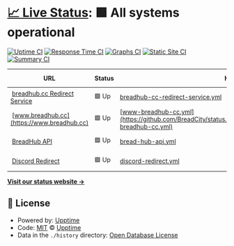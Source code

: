 # [📈 Live Status](https://status.breadhub.cc): <!--live status--> **🟩 All systems operational**

[![Uptime CI](https://github.com/BreadCity/status.breadhub.cc/actions/workflows/uptime.yml/badge.svg)](https://github.com/BreadCity/status.breadhub.cc/actions/workflows/uptime.yml)
[![Response Time CI](https://github.com/BreadCity/status.breadhub.cc/workflows/Response%20Time%20CI/badge.svg)](https://github.com/BreadCity/status.breadhub.cc/actions?query=workflow%3A%22Response+Time+CI%22)
[![Graphs CI](https://github.com/BreadCity/status.breadhub.cc/workflows/Graphs%20CI/badge.svg)](https://github.com/BreadCity/status.breadhub.cc/actions?query=workflow%3A%22Graphs+CI%22)
[![Static Site CI](https://github.com/BreadCity/status.breadhub.cc/workflows/Static%20Site%20CI/badge.svg)](https://github.com/BreadCity/status.breadhub.cc/actions?query=workflow%3A%22Static+Site+CI%22)
[![Summary CI](https://github.com/BreadCity/status.breadhub.cc/workflows/Summary%20CI/badge.svg)](https://github.com/BreadCity/status.breadhub.cc/actions?query=workflow%3A%22Summary+CI%22)

<!--start: status pages-->
<!-- This summary is generated by Upptime (https://github.com/upptime/upptime) -->
<!-- Do not edit this manually, your changes will be overwritten -->
<!-- prettier-ignore -->
| URL | Status | History | Response Time | Uptime |
| --- | ------ | ------- | ------------- | ------ |
| <img alt="" src="https://icons.duckduckgo.com/ip3/breadhub.cc.ico" height="13"> [breadhub.cc Redirect Service](https://breadhub.cc/is-redir-service-alive) | 🟩 Up | [breadhub-cc-redirect-service.yml](https://github.com/BreadCity/status.breadhub.cc/commits/HEAD/history/breadhub-cc-redirect-service.yml) | <details><summary><img alt="Response time graph" src="./graphs/breadhub-cc-redirect-service/response-time-week.png" height="20"> 2738ms</summary><br><a href="https://status.breadhub.cc/history/breadhub-cc-redirect-service"><img alt="Response time 1294" src="https://img.shields.io/endpoint?url=https%3A%2F%2Fraw.githubusercontent.com%2FBreadCity%2Fstatus.breadhub.cc%2FHEAD%2Fapi%2Fbreadhub-cc-redirect-service%2Fresponse-time.json"></a><br><a href="https://status.breadhub.cc/history/breadhub-cc-redirect-service"><img alt="24-hour response time 4876" src="https://img.shields.io/endpoint?url=https%3A%2F%2Fraw.githubusercontent.com%2FBreadCity%2Fstatus.breadhub.cc%2FHEAD%2Fapi%2Fbreadhub-cc-redirect-service%2Fresponse-time-day.json"></a><br><a href="https://status.breadhub.cc/history/breadhub-cc-redirect-service"><img alt="7-day response time 2738" src="https://img.shields.io/endpoint?url=https%3A%2F%2Fraw.githubusercontent.com%2FBreadCity%2Fstatus.breadhub.cc%2FHEAD%2Fapi%2Fbreadhub-cc-redirect-service%2Fresponse-time-week.json"></a><br><a href="https://status.breadhub.cc/history/breadhub-cc-redirect-service"><img alt="30-day response time 1321" src="https://img.shields.io/endpoint?url=https%3A%2F%2Fraw.githubusercontent.com%2FBreadCity%2Fstatus.breadhub.cc%2FHEAD%2Fapi%2Fbreadhub-cc-redirect-service%2Fresponse-time-month.json"></a><br><a href="https://status.breadhub.cc/history/breadhub-cc-redirect-service"><img alt="1-year response time 1294" src="https://img.shields.io/endpoint?url=https%3A%2F%2Fraw.githubusercontent.com%2FBreadCity%2Fstatus.breadhub.cc%2FHEAD%2Fapi%2Fbreadhub-cc-redirect-service%2Fresponse-time-year.json"></a></details> | <details><summary><a href="https://status.breadhub.cc/history/breadhub-cc-redirect-service">99.69%</a></summary><a href="https://status.breadhub.cc/history/breadhub-cc-redirect-service"><img alt="All-time uptime 98.02%" src="https://img.shields.io/endpoint?url=https%3A%2F%2Fraw.githubusercontent.com%2FBreadCity%2Fstatus.breadhub.cc%2FHEAD%2Fapi%2Fbreadhub-cc-redirect-service%2Fuptime.json"></a><br><a href="https://status.breadhub.cc/history/breadhub-cc-redirect-service"><img alt="24-hour uptime 98.29%" src="https://img.shields.io/endpoint?url=https%3A%2F%2Fraw.githubusercontent.com%2FBreadCity%2Fstatus.breadhub.cc%2FHEAD%2Fapi%2Fbreadhub-cc-redirect-service%2Fuptime-day.json"></a><br><a href="https://status.breadhub.cc/history/breadhub-cc-redirect-service"><img alt="7-day uptime 99.69%" src="https://img.shields.io/endpoint?url=https%3A%2F%2Fraw.githubusercontent.com%2FBreadCity%2Fstatus.breadhub.cc%2FHEAD%2Fapi%2Fbreadhub-cc-redirect-service%2Fuptime-week.json"></a><br><a href="https://status.breadhub.cc/history/breadhub-cc-redirect-service"><img alt="30-day uptime 99.86%" src="https://img.shields.io/endpoint?url=https%3A%2F%2Fraw.githubusercontent.com%2FBreadCity%2Fstatus.breadhub.cc%2FHEAD%2Fapi%2Fbreadhub-cc-redirect-service%2Fuptime-month.json"></a><br><a href="https://status.breadhub.cc/history/breadhub-cc-redirect-service"><img alt="1-year uptime 98.02%" src="https://img.shields.io/endpoint?url=https%3A%2F%2Fraw.githubusercontent.com%2FBreadCity%2Fstatus.breadhub.cc%2FHEAD%2Fapi%2Fbreadhub-cc-redirect-service%2Fuptime-year.json"></a></details>
| <img alt="" src="https://icons.duckduckgo.com/ip3/www.breadhub.cc.ico" height="13"> [www.breadhub.cc](https://www.breadhub.cc) | 🟩 Up | [www-breadhub-cc.yml](https://github.com/BreadCity/status.breadhub.cc/commits/HEAD/history/www-breadhub-cc.yml) | <details><summary><img alt="Response time graph" src="./graphs/www-breadhub-cc/response-time-week.png" height="20"> 3359ms</summary><br><a href="https://status.breadhub.cc/history/www-breadhub-cc"><img alt="Response time 1337" src="https://img.shields.io/endpoint?url=https%3A%2F%2Fraw.githubusercontent.com%2FBreadCity%2Fstatus.breadhub.cc%2FHEAD%2Fapi%2Fwww-breadhub-cc%2Fresponse-time.json"></a><br><a href="https://status.breadhub.cc/history/www-breadhub-cc"><img alt="24-hour response time 5795" src="https://img.shields.io/endpoint?url=https%3A%2F%2Fraw.githubusercontent.com%2FBreadCity%2Fstatus.breadhub.cc%2FHEAD%2Fapi%2Fwww-breadhub-cc%2Fresponse-time-day.json"></a><br><a href="https://status.breadhub.cc/history/www-breadhub-cc"><img alt="7-day response time 3359" src="https://img.shields.io/endpoint?url=https%3A%2F%2Fraw.githubusercontent.com%2FBreadCity%2Fstatus.breadhub.cc%2FHEAD%2Fapi%2Fwww-breadhub-cc%2Fresponse-time-week.json"></a><br><a href="https://status.breadhub.cc/history/www-breadhub-cc"><img alt="30-day response time 2158" src="https://img.shields.io/endpoint?url=https%3A%2F%2Fraw.githubusercontent.com%2FBreadCity%2Fstatus.breadhub.cc%2FHEAD%2Fapi%2Fwww-breadhub-cc%2Fresponse-time-month.json"></a><br><a href="https://status.breadhub.cc/history/www-breadhub-cc"><img alt="1-year response time 1337" src="https://img.shields.io/endpoint?url=https%3A%2F%2Fraw.githubusercontent.com%2FBreadCity%2Fstatus.breadhub.cc%2FHEAD%2Fapi%2Fwww-breadhub-cc%2Fresponse-time-year.json"></a></details> | <details><summary><a href="https://status.breadhub.cc/history/www-breadhub-cc">98.54%</a></summary><a href="https://status.breadhub.cc/history/www-breadhub-cc"><img alt="All-time uptime 98.00%" src="https://img.shields.io/endpoint?url=https%3A%2F%2Fraw.githubusercontent.com%2FBreadCity%2Fstatus.breadhub.cc%2FHEAD%2Fapi%2Fwww-breadhub-cc%2Fuptime.json"></a><br><a href="https://status.breadhub.cc/history/www-breadhub-cc"><img alt="24-hour uptime 98.76%" src="https://img.shields.io/endpoint?url=https%3A%2F%2Fraw.githubusercontent.com%2FBreadCity%2Fstatus.breadhub.cc%2FHEAD%2Fapi%2Fwww-breadhub-cc%2Fuptime-day.json"></a><br><a href="https://status.breadhub.cc/history/www-breadhub-cc"><img alt="7-day uptime 98.54%" src="https://img.shields.io/endpoint?url=https%3A%2F%2Fraw.githubusercontent.com%2FBreadCity%2Fstatus.breadhub.cc%2FHEAD%2Fapi%2Fwww-breadhub-cc%2Fuptime-week.json"></a><br><a href="https://status.breadhub.cc/history/www-breadhub-cc"><img alt="30-day uptime 99.47%" src="https://img.shields.io/endpoint?url=https%3A%2F%2Fraw.githubusercontent.com%2FBreadCity%2Fstatus.breadhub.cc%2FHEAD%2Fapi%2Fwww-breadhub-cc%2Fuptime-month.json"></a><br><a href="https://status.breadhub.cc/history/www-breadhub-cc"><img alt="1-year uptime 98.00%" src="https://img.shields.io/endpoint?url=https%3A%2F%2Fraw.githubusercontent.com%2FBreadCity%2Fstatus.breadhub.cc%2FHEAD%2Fapi%2Fwww-breadhub-cc%2Fuptime-year.json"></a></details>
| <img alt="" src="https://icons.duckduckgo.com/ip3/www.breadhub.cc.ico" height="13"> [BreadHub API](https://www.breadhub.cc/api/v1/) | 🟩 Up | [bread-hub-api.yml](https://github.com/BreadCity/status.breadhub.cc/commits/HEAD/history/bread-hub-api.yml) | <details><summary><img alt="Response time graph" src="./graphs/bread-hub-api/response-time-week.png" height="20"> 175ms</summary><br><a href="https://status.breadhub.cc/history/bread-hub-api"><img alt="Response time 511" src="https://img.shields.io/endpoint?url=https%3A%2F%2Fraw.githubusercontent.com%2FBreadCity%2Fstatus.breadhub.cc%2FHEAD%2Fapi%2Fbread-hub-api%2Fresponse-time.json"></a><br><a href="https://status.breadhub.cc/history/bread-hub-api"><img alt="24-hour response time 610" src="https://img.shields.io/endpoint?url=https%3A%2F%2Fraw.githubusercontent.com%2FBreadCity%2Fstatus.breadhub.cc%2FHEAD%2Fapi%2Fbread-hub-api%2Fresponse-time-day.json"></a><br><a href="https://status.breadhub.cc/history/bread-hub-api"><img alt="7-day response time 175" src="https://img.shields.io/endpoint?url=https%3A%2F%2Fraw.githubusercontent.com%2FBreadCity%2Fstatus.breadhub.cc%2FHEAD%2Fapi%2Fbread-hub-api%2Fresponse-time-week.json"></a><br><a href="https://status.breadhub.cc/history/bread-hub-api"><img alt="30-day response time 206" src="https://img.shields.io/endpoint?url=https%3A%2F%2Fraw.githubusercontent.com%2FBreadCity%2Fstatus.breadhub.cc%2FHEAD%2Fapi%2Fbread-hub-api%2Fresponse-time-month.json"></a><br><a href="https://status.breadhub.cc/history/bread-hub-api"><img alt="1-year response time 511" src="https://img.shields.io/endpoint?url=https%3A%2F%2Fraw.githubusercontent.com%2FBreadCity%2Fstatus.breadhub.cc%2FHEAD%2Fapi%2Fbread-hub-api%2Fresponse-time-year.json"></a></details> | <details><summary><a href="https://status.breadhub.cc/history/bread-hub-api">98.83%</a></summary><a href="https://status.breadhub.cc/history/bread-hub-api"><img alt="All-time uptime 97.47%" src="https://img.shields.io/endpoint?url=https%3A%2F%2Fraw.githubusercontent.com%2FBreadCity%2Fstatus.breadhub.cc%2FHEAD%2Fapi%2Fbread-hub-api%2Fuptime.json"></a><br><a href="https://status.breadhub.cc/history/bread-hub-api"><img alt="24-hour uptime 99.55%" src="https://img.shields.io/endpoint?url=https%3A%2F%2Fraw.githubusercontent.com%2FBreadCity%2Fstatus.breadhub.cc%2FHEAD%2Fapi%2Fbread-hub-api%2Fuptime-day.json"></a><br><a href="https://status.breadhub.cc/history/bread-hub-api"><img alt="7-day uptime 98.83%" src="https://img.shields.io/endpoint?url=https%3A%2F%2Fraw.githubusercontent.com%2FBreadCity%2Fstatus.breadhub.cc%2FHEAD%2Fapi%2Fbread-hub-api%2Fuptime-week.json"></a><br><a href="https://status.breadhub.cc/history/bread-hub-api"><img alt="30-day uptime 99.57%" src="https://img.shields.io/endpoint?url=https%3A%2F%2Fraw.githubusercontent.com%2FBreadCity%2Fstatus.breadhub.cc%2FHEAD%2Fapi%2Fbread-hub-api%2Fuptime-month.json"></a><br><a href="https://status.breadhub.cc/history/bread-hub-api"><img alt="1-year uptime 97.47%" src="https://img.shields.io/endpoint?url=https%3A%2F%2Fraw.githubusercontent.com%2FBreadCity%2Fstatus.breadhub.cc%2FHEAD%2Fapi%2Fbread-hub-api%2Fuptime-year.json"></a></details>
| <img alt="" src="https://icons.duckduckgo.com/ip3/cord.breadhub.cc.ico" height="13"> [Discord Redirect](https://cord.breadhub.cc/) | 🟩 Up | [discord-redirect.yml](https://github.com/BreadCity/status.breadhub.cc/commits/HEAD/history/discord-redirect.yml) | <details><summary><img alt="Response time graph" src="./graphs/discord-redirect/response-time-week.png" height="20"> 130ms</summary><br><a href="https://status.breadhub.cc/history/discord-redirect"><img alt="Response time 1338" src="https://img.shields.io/endpoint?url=https%3A%2F%2Fraw.githubusercontent.com%2FBreadCity%2Fstatus.breadhub.cc%2FHEAD%2Fapi%2Fdiscord-redirect%2Fresponse-time.json"></a><br><a href="https://status.breadhub.cc/history/discord-redirect"><img alt="24-hour response time 85" src="https://img.shields.io/endpoint?url=https%3A%2F%2Fraw.githubusercontent.com%2FBreadCity%2Fstatus.breadhub.cc%2FHEAD%2Fapi%2Fdiscord-redirect%2Fresponse-time-day.json"></a><br><a href="https://status.breadhub.cc/history/discord-redirect"><img alt="7-day response time 130" src="https://img.shields.io/endpoint?url=https%3A%2F%2Fraw.githubusercontent.com%2FBreadCity%2Fstatus.breadhub.cc%2FHEAD%2Fapi%2Fdiscord-redirect%2Fresponse-time-week.json"></a><br><a href="https://status.breadhub.cc/history/discord-redirect"><img alt="30-day response time 122" src="https://img.shields.io/endpoint?url=https%3A%2F%2Fraw.githubusercontent.com%2FBreadCity%2Fstatus.breadhub.cc%2FHEAD%2Fapi%2Fdiscord-redirect%2Fresponse-time-month.json"></a><br><a href="https://status.breadhub.cc/history/discord-redirect"><img alt="1-year response time 1338" src="https://img.shields.io/endpoint?url=https%3A%2F%2Fraw.githubusercontent.com%2FBreadCity%2Fstatus.breadhub.cc%2FHEAD%2Fapi%2Fdiscord-redirect%2Fresponse-time-year.json"></a></details> | <details><summary><a href="https://status.breadhub.cc/history/discord-redirect">100.00%</a></summary><a href="https://status.breadhub.cc/history/discord-redirect"><img alt="All-time uptime 96.64%" src="https://img.shields.io/endpoint?url=https%3A%2F%2Fraw.githubusercontent.com%2FBreadCity%2Fstatus.breadhub.cc%2FHEAD%2Fapi%2Fdiscord-redirect%2Fuptime.json"></a><br><a href="https://status.breadhub.cc/history/discord-redirect"><img alt="24-hour uptime 100.00%" src="https://img.shields.io/endpoint?url=https%3A%2F%2Fraw.githubusercontent.com%2FBreadCity%2Fstatus.breadhub.cc%2FHEAD%2Fapi%2Fdiscord-redirect%2Fuptime-day.json"></a><br><a href="https://status.breadhub.cc/history/discord-redirect"><img alt="7-day uptime 100.00%" src="https://img.shields.io/endpoint?url=https%3A%2F%2Fraw.githubusercontent.com%2FBreadCity%2Fstatus.breadhub.cc%2FHEAD%2Fapi%2Fdiscord-redirect%2Fuptime-week.json"></a><br><a href="https://status.breadhub.cc/history/discord-redirect"><img alt="30-day uptime 100.00%" src="https://img.shields.io/endpoint?url=https%3A%2F%2Fraw.githubusercontent.com%2FBreadCity%2Fstatus.breadhub.cc%2FHEAD%2Fapi%2Fdiscord-redirect%2Fuptime-month.json"></a><br><a href="https://status.breadhub.cc/history/discord-redirect"><img alt="1-year uptime 96.64%" src="https://img.shields.io/endpoint?url=https%3A%2F%2Fraw.githubusercontent.com%2FBreadCity%2Fstatus.breadhub.cc%2FHEAD%2Fapi%2Fdiscord-redirect%2Fuptime-year.json"></a></details>

<!--end: status pages-->

[**Visit our status website →**](https://status.breadhub.cc)

## 📄 License

- Powered by: [Upptime](https://github.com/upptime/upptime)
- Code: [MIT](./LICENSE) © [Upptime](https://upptime.js.org)
- Data in the `./history` directory: [Open Database License](https://opendatacommons.org/licenses/odbl/1-0/)
